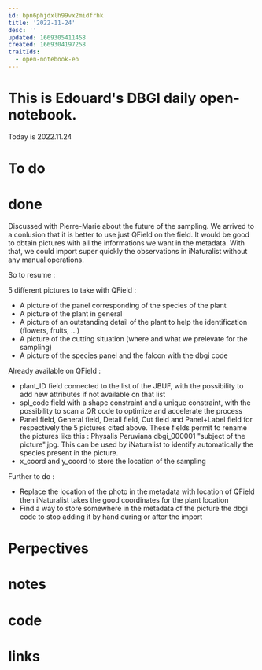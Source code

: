 ```yaml
---
id: bpn6phjdxlh99vx2midfrhk
title: '2022-11-24'
desc: ''
updated: 1669305411458
created: 1669304197258
traitIds:
  - open-notebook-eb
---
```


# This is Edouard's DBGI daily open-notebook.

Today is 2022.11.24

# To do

# done

Discussed with Pierre-Marie about the future of the sampling. We arrived to a conlusion that it is better to use just QField on the field. It would be good to obtain pictures with all the informations we want in the metadata. With that, we could import super quickly the observations in iNaturalist without any manual operations.

So to resume :

5 different pictures to take with QField :
- A picture of the panel corresponding of the species of the plant
- A picture of the plant in general
- A picture of an outstanding detail of the plant to help the identification (flowers, fruits, ...)
- A picture of the cutting situation (where and what we prelevate for the sampling)
- A picture of the species panel and the falcon with the dbgi code

Already available on QField :
- plant_ID field connected to the list of the JBUF, with the possibility to add new attributes if not available on that list
- spl_code field with a shape constraint and a unique constraint, with the possibility to scan a QR code to optimize and accelerate the process
- Panel field, General field, Detail field, Cut field and Panel+Label field for respectively the 5 pictures cited above. These fields permit to rename the pictures like this : Physalis Peruviana dbgi_000001 "subject of the picture".jpg. This can be used by iNaturalist to identify automatically the species present in the picture.
- x_coord and y_coord to store the location of the sampling

Further to do :
- Replace the location of the photo in the metadata with location of QField then iNaturalist takes the good coordinates for the plant location
- Find a way to store somewhere in the metadata of the picture the dbgi code to stop adding it by hand during or after the import

# Perpectives

# notes

# code

# links


